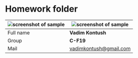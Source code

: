 
# Homework folder


| ![screenshot of sample](https://i.ibb.co/RY4HN6Z/pawprint.png) | ![screenshot of sample](https://i.ibb.co/RY4HN6Z/pawprint.png) |
| ------ | ------ |
| Full name | **Vadim Kontush** |
| Group | **C-F19** |
| Mail | vadimkontush@gmail.com |

